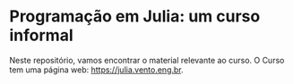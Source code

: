 
# Programação em Julia: um curso informal

Neste repositório, vamos encontrar o material relevante ao curso. O Curso tem uma página web: <https://julia.vento.eng.br>.

